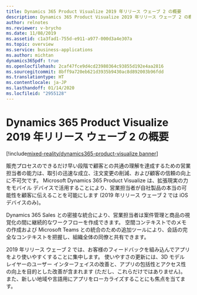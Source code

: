 ```yaml
---
title: Dynamics 365 Product Visualize 2019 年リリース ウェーブ 2 の概要
description: Dynamics 365 Product Visualize 2019 年リリース ウェーブ 2 の概要
author: relnotes
ms.reviewer: v-brycho
ms.date: 11/08/2019
ms.assetid: c1a3fad1-755d-e911-a977-000d3a4e307a
ms.topic: overview
ms.service: business-applications
ms.author: michtan
dynamics365pdf: true
ms.openlocfilehash: 2caf47fce9d4cd23980364c93855d192e4aa2816
ms.sourcegitcommit: 8bff9a720eb621d3935b9430ac8d892003b96fdd
ms.translationtype: HT
ms.contentlocale: ja-JP
ms.lasthandoff: 01/14/2020
ms.locfileid: "2955128"
---
```

# <a name="overview-of-dynamics-365-product-visualize-2019-release-wave-2"></a>Dynamics 365 Product Visualize 2019 年リリース ウェーブ 2 の概要
[!include[mixed-reality/dynamics365-product-visualize banner](../includes/mixed-reality/dynamics365-product-visualize.md)]

<!--overview start-->
販売プロセスのできるだけ早い段階で顧客との共通の理解を達成するための営業担当者の能力は、取引の迅速な成立、注文変更の削減、および顧客の信頼の向上に不可欠です。 Microsoft Dynamics 365 Product Visualize は、拡張現実の力をモバイル デバイスで活用することにより、営業担当者が自社製品の本当の可能性を顧客に伝えることを可能にします (2019 年リリース ウェーブ 2 では iOS デバイスのみ)。

Dynamics 365 Sales との密接な統合により、営業担当者は案件管理と商品の視覚化の間に継続的なワークフローを作成できます。 空間コンテキストでのメモの作成および Microsoft Teams との統合のための追加ツールにより、会話の完全なコンテキストを把握し、組織全体の同僚と共有できます。

2019 年リリース ウェーブ 2 では、お客様のフィードバックを組み込んでアプリをより使いやすくすることに集中します。 使いやすさの更新には、3D モデル レイヤーのユーザー インターフェイスの改善と、アプリの包括性とアクセス性の向上を目的とした改善が含まれます (ただし、これらだけではありません)。 また、新しい地域や言語用にアプリをローカライズすることにも焦点を当てます。

<!--overview end-->